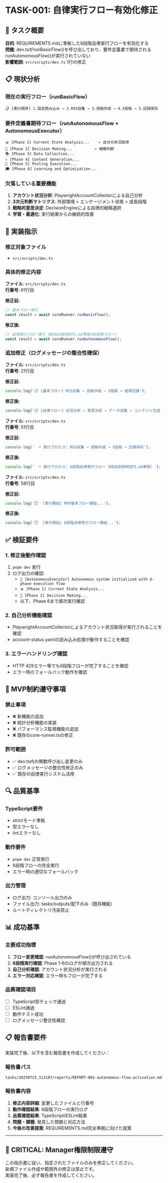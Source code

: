 # TASK-001: 自律実行フロー有効化修正

## 🎯 **タスク概要**

**目的**: REQUIREMENTS.mdに準拠した6段階自律実行フローを有効化する  
**問題**: dev.tsがrunBasicFlow()を呼び出しており、要件定義書で期待されるrunAutonomousFlow()が実行されていない  
**影響範囲**: `src/scripts/dev.ts` 1行の修正  

## 📋 **現状分析**

### **現在の実行フロー（runBasicFlow）**
```
📋 [実行順序] 1.設定読み込み → 2.RSS収集 → 3.投稿作成 → 4.X投稿 → 5.記録保存
```

### **要件定義書期待フロー（runAutonomousFlow + AutonomousExecutor）**
```
📊 [Phase 1] Current State Analysis...    ← 自分の状況取得
🤔 [Phase 2] Decision Making...          ← 戦略判断  
📚 [Phase 3] Data Collection...
✍️ [Phase 4] Content Generation...
📝 [Phase 5] Posting Execution...
🎓 [Phase 6] Learning and Optimization...
```

### **欠落している重要機能**
1. **アカウント状況分析**: PlaywrightAccountCollectorによる自己分析
2. **3次元判断マトリクス**: 外部環境 > エンゲージメント状態 > 成長段階
3. **戦略的意思決定**: DecisionEngineによる自律的戦略選択
4. **学習・最適化**: 実行結果からの継続的改善

## 🔧 **実装指示**

### **修正対象ファイル**
- `src/scripts/dev.ts`

### **具体的修正内容**

**ファイル**: `src/scripts/dev.ts`  
**行番号**: 61行目  

**修正前:**
```typescript
// 基本フロー実行
const result = await coreRunner.runBasicFlow();
```

**修正後:**
```typescript
// 自律実行フロー実行（REQUIREMENTS.md準拠の6段階フロー）
const result = await coreRunner.runAutonomousFlow();
```

### **追加修正（ログメッセージの整合性確保）**

**ファイル**: `src/scripts/dev.ts`  
**行番号**: 21行目  

**修正前:**
```typescript
console.log('📋 [基本フロー] RSS収集 → 投稿作成 → X投稿 → 結果記録');
```

**修正後:**
```typescript
console.log('📋 [自律フロー] 状況分析 → 意思決定 → データ収集 → コンテンツ生成 → 投稿実行 → 学習最適化');
```

**ファイル**: `src/scripts/dev.ts`  
**行番号**: 51行目  

**修正前:**
```typescript
console.log('  • 実行プロセス: RSS収集 → 投稿作成 → X投稿 → 記録保存');
```

**修正後:**
```typescript
console.log('  • 実行プロセス: 6段階自律実行フロー（REQUIREMENTS.md準拠）');
```

**ファイル**: `src/scripts/dev.ts`  
**行番号**: 58行目  

**修正前:**
```typescript
console.log('⏱️  [実行開始] MVP基本フロー開始...');
```

**修正後:**
```typescript
console.log('⏱️  [実行開始] 6段階自律実行フロー開始...');
```

## ✅ **検証要件**

### **1. 修正後動作確認**
1. `pnpm dev` 実行
2. ログ出力の確認:
   - `🚀 [AutonomousExecutor] Autonomous system initialized with 6-phase execution flow`
   - `📊 [Phase 1] Current State Analysis...`
   - `🤔 [Phase 2] Decision Making...`
   - 以下、Phase 6まで順次実行確認

### **2. 自己分析機能確認**
- PlaywrightAccountCollectorによるアカウント状況取得が実行されることを確認
- account-status.yamlの読み込み処理が動作することを確認

### **3. エラーハンドリング確認**
- HTTP 429エラー等でも6段階フローが完了することを確認
- エラー時のフォールバック動作を確認

## 🚫 **MVP制約遵守事項**

### **禁止事項**
- ❌ 新機能の追加
- ❌ 統計分析機能の実装
- ❌ パフォーマンス監視機能の追加
- ❌ 既存のcore-runner.tsの修正

### **許可範囲**
- ✅ dev.ts内の関数呼び出し変更のみ
- ✅ ログメッセージの整合性修正のみ
- ✅ 既存の自律実行システム活用

## 🔍 **品質基準**

### **TypeScript要件**
- strictモード準拠
- 型エラーなし
- lintエラーなし

### **動作要件**  
- `pnpm dev` 正常実行
- 6段階フローの完全実行
- エラー時の適切なフォールバック

### **出力管理**
- ログ出力: コンソール出力のみ
- ファイル出力: tasks/outputs/配下のみ（既存機能）
- ルートディレクトリ汚染禁止

## 📊 **成功基準**

### **主要成功指標**
1. **フロー変更確認**: runAutonomousFlow()が呼び出されている
2. **6段階実行確認**: Phase 1-6のログが順次出力される
3. **自己分析確認**: アカウント状況分析が実行される
4. **エラー対応確認**: エラー時もフローが完了する

### **品質確認項目**
- [ ] TypeScript型チェック通過
- [ ] ESLint通過
- [ ] 動作テスト成功
- [ ] ログメッセージ整合性確認

## 📋 **報告書要件**

実装完了後、以下を含む報告書を作成してください：

### **報告書パス**
`tasks/20250723_113107/reports/REPORT-001-autonomous-flow-activation.md`

### **報告書内容**
1. **修正内容詳細**: 変更したファイルと行番号
2. **動作確認結果**: 6段階フローの実行ログ
3. **品質確認結果**: TypeScript/ESLint結果
4. **問題・課題**: 発見した問題と対応方法
5. **今後の改善提案**: REQUIREMENTS.md完全準拠に向けた提案

---

## 🚨 **CRITICAL: Manager権限制限遵守**

この指示書に従い、指定されたファイルのみを修正してください。  
新規ファイル作成や範囲外の修正は禁止です。  
実装完了後、必ず報告書を作成してください。